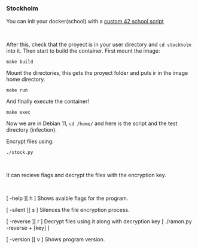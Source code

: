 ### Stockholm

You can init your docker(school) with a [custom 42 school script](https://github.com/alexandregv/42toolbox/blob/master/init_docker.sh)

<br>

After this, check that the proyect is in your user directory and `cd stockholm` into it.
Then start to build the container. First mount the image:

`make build`

Mount the directories, this gets the proyect folder and puts ir in the image home directory.

`make run`

And finally execute the container!

`make exec`

Now we are in Debian 11, `cd /home/` and here is the script and the test directory (infection).

Encrypt files using:

`./stock.py`

<br>

It can recieve flags and decrypt the files with the encryption key.

<br>

[ -help ][ h ] Shows avaible flags for the program.

[ -silent ][ s ] Silences the file encryption process.

[ -reverse ][ r ] Decrypt files using it along with decryption key [ ./ramon.py -reverse + [key] ]

[ -version ][ v ] Shows program version.


<br>
